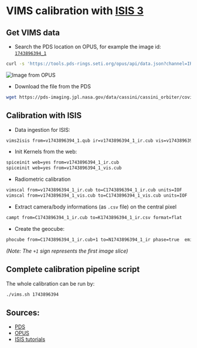 VIMS calibration with [ISIS 3](https://isis.astrogeology.usgs.gov)
================================

Get VIMS data
-------------
- Search the PDS location on OPUS, for example the image id: [`1743896394_1`](https://tools.pds-rings.seti.org/opus#/primaryfilespec=1743896394&view=detail&detail=S_CUBE_CO_VIMS_1743896394_IR)

```bash
curl -s 'https://tools.pds-rings.seti.org/opus/api/data.json?channel=IR&primaryfilespec=1743896394&cols=ringobsid,planet,target,phase1,time1,primaryfilespec' |  sed -e 's/"/\n/g' | grep '.QUB' | tr '[:upper:]' '[:lower:]' | sed -e 's/t/T/g' -e 's/daTa/data/g'
```

![Image from OPUS](https://pds-rings.seti.org/holdings/previews/COVIMS_0xxx/COVIMS_0058/data/2013095T224243_2013096T133534/v1743896394_1_med.png)

- Download the file from the PDS

```bash
wget https://pds-imaging.jpl.nasa.gov/data/cassini/cassini_orbiter/covims_0058/data/2013095T224243_2013096T133534/v1743896394_1.qub
```


Calibration with ISIS
----------------------
- Data ingestion for ISIS:
```bash
vims2isis from=v1743896394_1.qub ir=v1743896394_1_ir.cub vis=v1743896394_1_vis.cub
```

- Init Kernels from the web:
```bash
spiceinit web=yes from=v1743896394_1_ir.cub
spiceinit web=yes from=v1743896394_1_vis.cub
```

- Radiometric calibration
```bash
vimscal from=v1743896394_1_ir.cub to=C1743896394_1_ir.cub units=IOF
vimscal from=v1743896394_1_vis.cub to=C1743896394_1_vis.cub units=IOF
```

- Extract camera/body informations (as `.csv` file) on the central pixel
```bash
campt from=C1743896394_1_ir.cub to=K1743896394_1_ir.csv format=flat
```

- Create the geocube:
```bash
phocube from=C1743896394_1_ir.cub+1 to=N1743896394_1_ir phase=true  emission=true  incidence=true  latitude=true  longitude=true pixelresolution=true
```
_(Note: The `+1` sign represents the first image slice)_

Complete calibration pipeline script
-------------------------------------
The whole calibration can be run by:
```bash
./vims.sh 1743896394
```

Sources:
--------
- [PDS](https://pds-imaging.jpl.nasa.gov/data/cassini/cassini_orbiter/)
- [OPUS](https://tools.pds-rings.seti.org/opus)
- [ISIS tutorials](https://isis.astrogeology.usgs.gov/fixit/projects/isis/wiki/Working_with_Cassini_VIMS)
